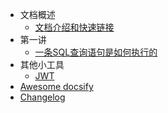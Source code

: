 - 文档概述
  - [文档介绍和快速链接](README.md)
- 第一讲
  - [一条SQL查询语句是如何执行的](02-基础篇/01.md)
- 其他小工具
  - [JWT](jwt/README.md)
- [Awesome docsify](awesome.md)
- [Changelog](changelog.md)